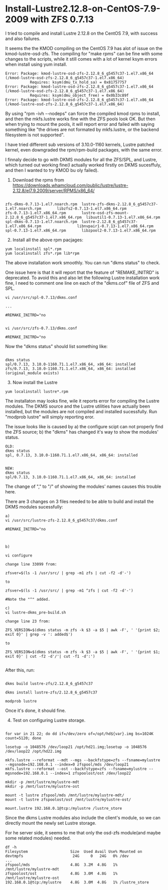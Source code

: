 # Install-Lustre2.12.8-on-CentOS-7.9-2009 with ZFS 0.7.13


I tried to compile and install Lustre 2.12.8 on the CentOS 7.9, with success and also failures.

It seems the the KMOD compiling on the CentOS 7.9 has alot of issue on the kmod-lustre-osd-zfs. The compiling for  "make rpms" can be fine with 
some changes to the scripts, while it still comes with a lot of kernel ksym errors when install using yum install. 

```text
Error: Package: kmod-lustre-osd-zfs-2.12.8_6_g5457c37-1.el7.x86_64 (/kmod-lustre-osd-zfs-2.12.8_6_g5457c37-1.el7.x86_64)
           Requires: ksym(dmu_tx_hold_sa) = 0x81757757
Error: Package: kmod-lustre-osd-zfs-2.12.8_6_g5457c37-1.el7.x86_64 (/kmod-lustre-osd-zfs-2.12.8_6_g5457c37-1.el7.x86_64)
           Requires: ksym(dmu_object_free) = 0x0b33c89f
Error: Package: kmod-lustre-osd-zfs-2.12.8_6_g5457c37-1.el7.x86_64 (/kmod-lustre-osd-zfs-2.12.8_6_g5457c37-1.el7.x86_64)

```

By using "rpm -ivh --nodeps" can 
force the compiled kmod rpms to install, and then the mkfs.lustre works fine with the ZFS pools look OK. But then when trying to mount the pools, it will 
report error and failed with saying something like "the drives are not formated by mkfs.lustre, or the backend filesystem is not supported".

I have tried different sub versions of 3.10.0-1160 kernels, Lustre patched kernel,  even downgraded the rpm/rpm-build packages, with the same error.


I finnaly decide to go with DKMS modules for all the ZFS/SPL, and Lustre, which turned out working fine(I actually worked firstly on DKMS sucesffuly, and then I wanted to try KMOD bu oly failed).

1. Download the rpms from https://downloads.whamcloud.com/public/lustre/lustre-2.12.8/el7.9.2009/server/RPMS/x86_64/

```text

zfs-dkms-0.7.13-1.el7.noarch.rpm  lustre-zfs-dkms-2.12.8_6_g5457c37-1.el7.noarch.rpm       libzfs2-0.7.13-1.el7.x86_64.rpm
zfs-0.7.13-1.el7.x86_64.rpm       lustre-osd-zfs-mount-2.12.8_6_g5457c37-1.el7.x86_64.rpm  libuutil1-0.7.13-1.el7.x86_64.rpm
spl-dkms-0.7.13-1.el7.noarch.rpm  lustre-2.12.8_6_g5457c37-1.el7.x86_64.rpm                libnvpair1-0.7.13-1.el7.x86_64.rpm
spl-0.7.13-1.el7.x86_64.rpm       libzpool2-0.7.13-1.el7.x86_64.rpm

```

2. Install all the above rpm pacjages:

```text
yum localinstall spl*.rpm
yum localinstall zfs*.rpm lib*rpm
```
The above installation work smoothly. You can run "dkms status" to check.

One issue here is that it will report that the feature of "REMAKE_INITRD" is deprecated. To avoid this and also let the following Lustre installation 
work fine, I need to comment one line on each of the "dkms.cof" file of ZFS and SPL.
```text
vi /usr/src/spl-0.7.13/dkms.conf

...

#REMAKE_INITRD="no


vi /usr/src/zfs-0.7.13/dkms.conf

#REMAKE_INITRD="no

```
Now the "dkms status" should list something like:

```text

dkms status
spl/0.7.13, 3.10.0-1160.71.1.el7.x86_64, x86_64: installed
zfs/0.7.13, 3.10.0-1160.71.1.el7.x86_64, x86_64: installed (original_module exists)

```

3. Now install the Lustre
```text
yum localinstall lustre*.rpm
 ```
 
 The installaton may looks fine, wile it reports error for compiling the Lustre modules. The DKMS source and the Lustre utilities have 
 actually been installed, but the modules are not compiled and installed sucessfully. Run "modprob lustre" will simply reporting eror.
 
 The issue looks like is caused by a) the configure scipt can not properly find the ZFS source; b) the "dkms" has changed it's way to show the modules' status.
 ```text
 OLD:
 dkms status
spl, 0.7.13, 3.10.0-1160.71.1.el7.x86_64, x86_64: installed
 
 
 NEW:
 dkms status
spl/0.7.13, 3.10.0-1160.71.1.el7.x86_64, x86_64: installed
 
 ```
 The change of "," to "/" of showing the modules' names causes this trouble here.
 
 There are 3 changes on 3 files needed to be able to build and install the DKMS modules sucessfully:
 ```text
 a)
 vi /usr/src/lustre-zfs-2.12.8_6_g5457c37/dkms.conf

#REMAKE_INITRD="no



b)

vi configure

change line 33099 from:

zfsver=$(ls -1 /usr/src/ | grep -m1 zfs | cut -f2 -d'-')

to 

zfsver=$(ls -1 /usr/src/ | grep -m1 ^zfs | cut -f2 -d'-')

#Note the "^" added.

c)
vi lustre-dkms_pre-build.sh

change line 23 from:

ZFS_VERSION=$(dkms status -m zfs -k $3 -a $5 | awk -F', ' '{print $2; exit 0}' | grep -v ': added$')

to

ZFS_VERSION=$(dkms status -m zfs -k $3 -a $5 | awk -F', ' '{print $1; exit 0}' | cut -f2 -d'/'| cut -f1 -d':')


```
 
 After this, run:
 
 ```text
 
 dkms build lustre-zfs/2.12.8_6_g5457c37
 
 dkms install lustre-zfs/2.12.8_6_g5457c37
 
 modprob lustre
 
 ```
 
 Once it's done, it should fine.
 
 4. Test on configuring Lustre storage.
 
 ```text
 
for var in 21 22; do dd if=/dev/zero of=/opt/hd${var}.img bs=1024K count=5120; done
 
losetup -o 1048576 /dev/loop21 /opt/hd21.img;losetup -o 1048576 /dev/loop22 /opt/hd22.img
 
mkfs.lustre --reformat --mdt --mgs --backfstype=zfs --fsname=mylustre --mgsnode=192.168.0.1 --index=0 zfspool/mds /dev/loop21
mkfs.lustre --reformat --ost --backfstype=zfs --fsname=mylustre --mgsnode=192.168.0.1 --index=1 zfspoolost/ost /dev/loop22
 
mkdir -p /mnt/lustre/mylustre-mdt
mkdir -p /mnt/lustre/mylustre-ost

mount -t lustre zfspool/mds /mnt/lustre/mylustre-mdt/
mount -t lustre zfspoolost/ost /mnt/lustre/mylustre-ost/

mount.lustre 192.168.0.1@tcp:/mylustre /lustre_store
 ```
 
 Since the dkms Lustre modules also include the client's module, so we can directly mount the newly set Lustre storage. 
 
 For he server side, it seems to me that only the osd-zfs module(and maybe some related modules) needed.
 
 
 ```text
 df -h
Filesystem                   Size  Used Avail Use% Mounted on
devtmpfs                      24G     0   24G   0% /dev
...
zfspool/mds                  4.8G  3.2M  4.8G   1% /mnt/lustre/mylustre-mdt
zfspoolost/ost               4.8G  3.0M  4.8G   1% /mnt/lustre/mylustre-ost
192.168.0.1@tcp:/mylustre    4.8G  3.0M  4.8G   1% /lustre_store
 
 ```
 
